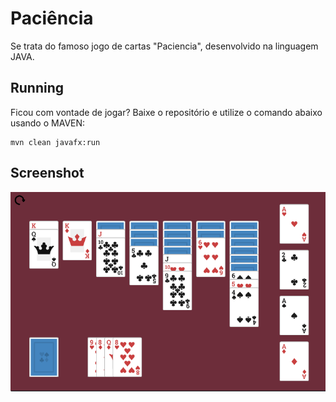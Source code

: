 # Paciência 

Se trata do famoso jogo de cartas "Paciencia", desenvolvido na linguagem JAVA.

## Running

Ficou com vontade de jogar? Baixe o repositório e utilize o comando abaixo usando o MAVEN: 

```
mvn clean javafx:run
```

## Screenshot

<img src="./screenshot.png" width=600>
